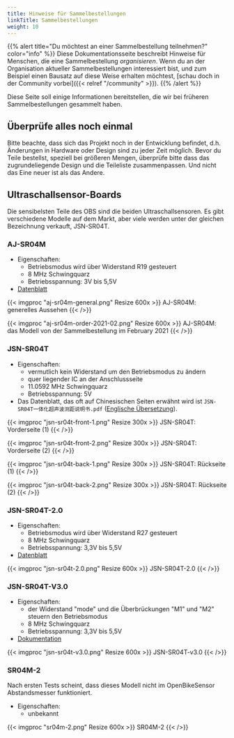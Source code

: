 ```yaml
---
title: Hinweise für Sammelbestellungen
linkTitle: Sammelbestellungen
weight: 10
---
```


{{% alert title="Du möchtest an einer Sammelbestellung teilnehmen?" color="info" %}}
Diese Dokumentationsseite beschreibt Hinweise für Menschen, die eine
Sammelbestellung _organisieren_. Wenn du an der Organisation aktueller
Sammelbestellungen interessiert bist, und zum Beispiel einen Bausatz auf diese
Weise erhalten möchtest, [schau doch in der Community vorbei]({{< relref "/community" >}}).
{{% /alert %}}


Diese Seite soll einige Informationen bereitstellen, die wir bei früheren
Sammelbestellungen gesammelt haben.

## Überprüfe alles noch einmal

Bitte beachte, dass sich das Projekt noch in der Entwicklung befindet, d.h.
Änderungen in Hardware oder Design sind zu jeder Zeit möglich. Bevor du Teile
bestellst, speziell bei größeren Mengen, überprüfe bitte dass das zugrundeliegende
Design und die Teileliste zusammenpassen. Und nicht das Eine neuer ist als
das Andere.


## Ultraschallsensor-Boards

Die sensibelsten Teile des OBS sind die beiden Ultraschallsensoren.
Es gibt verschiedene Modelle auf dem Markt, aber viele werden unter der gleichen
Bezeichnung verkauft, JSN-SR04T.

### AJ-SR04M

* Eigenschaften:
  * Betriebsmodus wird über Widerstand R19 gesteuert
  * 8 MHz Schwingquarz
  * Betriebsspannung: 3V bis 5,5V
* [Datenblatt](https://github.com/tomaskovacik/kicad-library/tree/master/library/datasheet/K02-AJ-SR04)

{{< imgproc "aj-sr04m-general.png" Resize 600x >}}
AJ-SR04M: generelles Aussehen
{{< />}}

{{< imgproc "aj-sr04m-order-2021-02.png" Resize 600x >}}
AJ-SR04M: das Modell von der Sammelbestellung im February 2021
{{< />}}


### JSN-SR04T

* Eigenschaften:
  * vermutlich kein Widerstand um den Betriebsmodus zu ändern
  * quer liegender IC an der Anschlussseite
  * 11.0592 MHz Schwingquarz
  * Betriebsspannung: 5V
* Das Datenblatt, das oft auf Chinesischen Seiten erwähnt wird ist `JSN-SR04T一体化超声波测距说明书.pdf` ([Englische Übersetzung](jsn-sr04t-en.pdf)).

{{< imgproc "jsn-sr04t-front-1.png" Resize 300x >}}
JSN-SR04T: Vorderseite (1)
{{< />}}

{{< imgproc "jsn-sr04t-front-2.png" Resize 300x >}}
JSN-SR04T: Vorderseite (2)
{{< />}}

{{< imgproc "jsn-sr04t-back-1.png" Resize 300x >}}
JSN-SR04T: Rückseite (1)
{{< />}}

{{< imgproc "jsn-sr04t-back-2.png" Resize 300x >}}
JSN-SR04T: Rückseite (2)
{{< />}}

### JSN-SR04T-2.0

* Eigenschaften:
  * Betriebsmodus wird über Widerstand R27 gesteuert
  * 8 MHz Schwingquarz
  * Betriebsspannung: 3,3V bis 5,5V
* [Datenblatt](https://www.jahankitshop.com/getattach.aspx?id=4635&Type=Product)

{{< imgproc "jsn-sr04t-2.0.png" Resize 600x >}}
JSN-SR04T-2.0
{{< />}}

### JSN-SR04T-V3.0

* Eigenschaften:
  * der Widerstand "mode" und die Überbrückungen "M1" und "M2" steuern den Betriebsmodus
  * 8 MHz Schwingquarz
  * Betriebsspannung: 3,3V bis 5,5V
* [Dokumentation](https://de.aliexpress.com/item/32863960886.html)

{{< imgproc "jsn-sr04t-v3.0.png" Resize 600x >}}
JSN-SR04T-v3.0
{{< />}}

### SR04M-2

Nach ersten Tests scheint, dass dieses Modell nicht im OpenBikeSensor Abstandsmesser funktioniert.

* Eigenschaften:
  * unbekannt

{{< imgproc "sr04m-2.png" Resize 600x >}}
SR04M-2
{{< />}}
